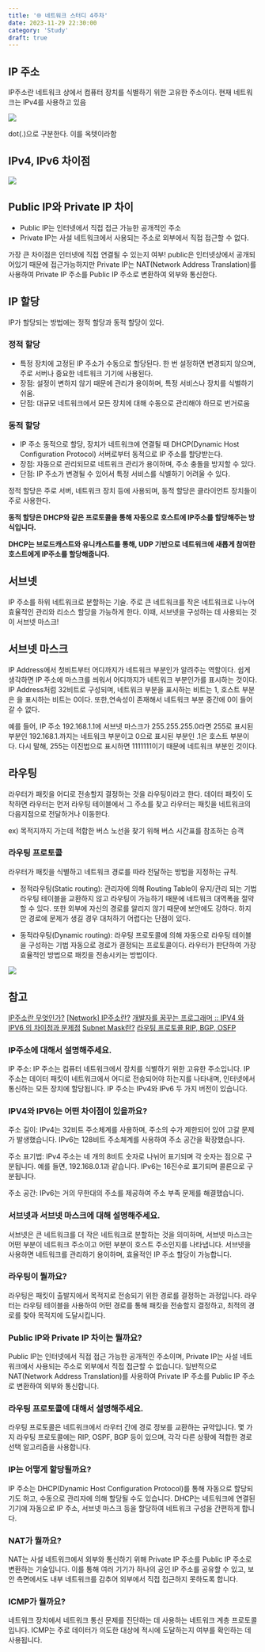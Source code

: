 ```yaml
---
title: '🌐 네트워크 스터디 4주차'
date: 2023-11-29 22:30:00
category: 'Study'
draft: true
---
```


## IP 주소
IP주소란 네트워크 상에서 컴퓨터 장치를 식별하기 위한 고유한 주소이다.
현재 네트워크는 IPv4를 사용하고 있음

![](./network-4/ip-adress.jpeg)

dot(.)으로 구분한다. 이를 옥텟이라함

## IPv4, IPv6 차이점
![](./network-4/ip-2.jpeg)

## Public IP와 Private IP 차이
- Public IP는 인터넷에서 직접 접근 가능한 공개적인 주소
- Private IP는 사설 네트워크에서 사용되는 주소로 외부에서 직접 접근할 수 없다. 

가장 큰 차이점은 인터넷에 직접 연결될 수 있는지 여부!
public은 인터넷상에서 공개되어있기 때문에 접근가능하지만 Private IP는 NAT(Network Address Translation)를 사용하여 Private IP 주소를 Public IP 주소로 변환하여 외부와 통신한다.

## IP 할당
IP가 할당되는 방법에는 정적 할당과 동적 할당이 있다.

### 정적 할당
- 특정 장치에 고정된 IP 주소가 수동으로 할당된다. 한 번 설정하면 변경되지 않으며, 주로 서버나 중요한 네트워크 기기에 사용된다.
- 장점: 설정이 변하지 않기 때문에 관리가 용이하며, 특정 서비스나 장치를 식별하기 쉬움.
- 단점: 대규모 네트워크에서 모든 장치에 대해 수동으로 관리해야 하므로 번거로움

### 동적 할당
- IP 주소 동적으로 할당, 장치가 네트워크에 연결될 때 DHCP(Dynamic Host Configuration Protocol) 서버로부터 동적으로 IP 주소를 할당받는다.
- 장점: 자동으로 관리되므로 네트워크 관리가 용이하며, 주소 충돌을 방지할 수 있다.
- 단점: IP 주소가 변경될 수 있어서 특정 서비스를 식별하기 어려울 수 있다.

정적 할당은 주로 서버, 네트워크 장치 등에 사용되며, 동적 할당은 클라이언트 장치들이 주로 사용한다.

**동적 할당은 DHCP와 같은 프로토콜을 통해 자동으로 호스트에 IP주소를 할당해주는 방식입니다.**

**DHCP는 브로드캐스트와 유니캐스트를 통해, UDP 기반으로 네트워크에 새롭게 참여한 호스트에게 IP주소를 할당해줍니다.**

## 서브넷
IP 주소를 하위 네트워크로 분할하는 기술. 주로 큰 네트워크를 작은 네트워크로 나누어 효율적인 관리와 리소스 할당을 가능하게 한다. 이때, 서브넷을 구성하는 데 사용되는 것이 서브넷 마스크!

## 서브넷 마스크
IP Address에서 첫비트부터 어디까지가 네트워크 부분인가 알려주는 역할이다. 쉽게 생각하면 IP 주소에 마스크를 씌워서 어디까지가 네트워크 부분인가를 표시하는 것이다. IP Address처럼 32비트로 구성되며, 네트워크 부분을 표시하는 비트는 1, 호스트 부분은 </span>을 표시하는 비트는 0이다. 또한,연속성이 존재해서 네트워크 부분 중간에 0이 들어갈 수 없다.

예를 들어, IP 주소 192.168.1.1에 서브넷 마스크가 255.255.255.0라면 255로 표시된 부분인 192.168.1.까지는 네트워크 부분이고 0으로 표시된 부분인 .1은 호스트 부분이다. 다시 말해, 255는 이진법으로 표시하면 1111111이기 때문에 네트워크 부분인 것이다.

## 라우팅
라우터가 패킷을 어디로 전송할지 결정하는 것을 라우팅이라고 한다. 데이터 패킷이 도착하면 라우터는 먼저 라우팅 테이블에서 그 주소를 찾고 라우터는 패킷을 네트워크의 다음지점으로 전달하거나 이동한다.

ex) 목적지까지 가는데 적합한 버스 노선을 찾기 위해 버스 시간표를 참조하는 승객

### 라우팅 프로토콜
라우터가 패킷을 식별하고 네트워크 경로를 따라 전달하는 방법을 지정하는 규칙. 

- 정적라우팅(Static routing): 관리자에 의해 Routing Table이 유지/관리 되는 기법
라우팅 테이블을 교환하지 않고 라우팅이 가능하기 때문에 네트워크 대역폭을 절약할 수 있다. 또한 외부에 자신의 경로를 알리지 않기 때문에 보안에도 강하다. 하지만 경로에 문제가 생길 경우 대처하기 어렵다는 단점이 있다.

- 동적라우팅(Dynamic routing): 라우팅 프로토콜에 의해 자동으로 라우팅 테이블을 구성하는 기법
자동으로 경로가 결정되는 프로토콜이다. 라우터가 판단하여 가장 효율적인 방법으로 패킷을 전송시키는 방법이다.

![](./network-4/routing.jpeg)

## 참고
[IP주소란 무엇인가?](https://catsbi.oopy.io/15f97a5f-acc8-410e-afab-0b26adff89c5)
[[Network] IP주소란?](https://limkydev.tistory.com/167?category=954021)
[개발자를 꿈꾸는 프로그래머 :: IPV4 와 IPV6 의 차이점과 문제점](https://jwprogramming.tistory.com/28)
[Subnet Mask란?](https://youngkyonyou.github.io/network/2022/02/05/Network-SubnetMask-02.html)
[라우팅 프로토콜 RIP, BGP, OSFP](https://velog.io/@yh_lee/%EB%9D%BC%EC%9A%B0%ED%8C%85-%ED%94%84%EB%A1%9C%ED%86%A0%EC%BD%9C-RIP-BGP-OSFP)

### IP주소에 대해서 설명해주세요.

IP 주소:
IP 주소는 컴퓨터 네트워크에서 장치를 식별하기 위한 고유한 주소입니다. IP 주소는 데이터 패킷이 네트워크에서 어디로 전송되어야 하는지를 나타내며, 인터넷에서 통신하는 모든 장치에 할당됩니다. IP 주소는 IPv4와 IPv6 두 가지 버전이 있습니다.
    
### IPV4와 IPV6는 어떤 차이점이 있을까요?
주소 길이: IPv4는 32비트 주소체계를 사용하며, 주소의 수가 제한되어 있어 고갈 문제가 발생했습니다. IPv6는 128비트 주소체계를 사용하여 주소 공간을 확장했습니다.

주소 표기법: IPv4 주소는 네 개의 8비트 숫자로 나뉘어 표기되며 각 숫자는 점으로 구분됩니다. 예를 들면, 192.168.0.1과 같습니다. IPv6는 16진수로 표기되며 콜론으로 구분됩니다.

주소 공간: IPv6는 거의 무한대의 주소를 제공하여 주소 부족 문제를 해결했습니다.
    
### 서브넷과 서브넷 마스크에 대해 설명해주세요.
서브넷은 큰 네트워크를 더 작은 네트워크로 분할하는 것을 의미하며, 서브넷 마스크는 어떤 부분이 네트워크 주소이고 어떤 부분이 호스트 주소인지를 나타냅니다. 서브넷을 사용하면 네트워크를 관리하기 용이하며, 효율적인 IP 주소 할당이 가능합니다.
    
### 라우팅이 뭘까요?
라우팅은 패킷이 출발지에서 목적지로 전송되기 위한 경로를 결정하는 과정입니다. 라우터는 라우팅 테이블을 사용하여 어떤 경로를 통해 패킷을 전송할지 결정하고, 최적의 경로를 찾아 목적지에 도달시킵니다.
    
### Public IP와 Private IP 차이는 뭘까요?
Public IP는 인터넷에서 직접 접근 가능한 공개적인 주소이며, Private IP는 사설 네트워크에서 사용되는 주소로 외부에서 직접 접근할 수 없습니다. 일반적으로 NAT(Network Address Translation)를 사용하여 Private IP 주소를 Public IP 주소로 변환하여 외부와 통신합니다.
    
### 라우팅 프로토콜에 대해서 설명해주세요.
라우팅 프로토콜은 네트워크에서 라우터 간에 경로 정보를 교환하는 규약입니다. 몇 가지 라우팅 프로토콜에는 RIP, OSPF, BGP 등이 있으며, 각각 다른 상황에 적합한 경로 선택 알고리즘을 사용합니다.
    
### IP는 어떻게 할당될까요?
IP 주소는 DHCP(Dynamic Host Configuration Protocol)를 통해 자동으로 할당되기도 하고, 수동으로 관리자에 의해 할당될 수도 있습니다. DHCP는 네트워크에 연결된 기기에 자동으로 IP 주소, 서브넷 마스크 등을 할당하여 네트워크 구성을 간편하게 합니다.
    
    
### NAT가 뭘까요?
NAT는 사설 네트워크에서 외부와 통신하기 위해 Private IP 주소를 Public IP 주소로 변환하는 기술입니다. 이를 통해 여러 기기가 하나의 공인 IP 주소를 공유할 수 있고, 보안 측면에서도 내부 네트워크를 감추어 외부에서 직접 접근하지 못하도록 합니다.
    
    
### ICMP가 뭘까요?
네트워크 장치에서 네트워크 통신 문제를 진단하는 데 사용하는 네트워크 계층 프로토콜입니다. ICMP는 주로 데이터가 의도한 대상에 적시에 도달하는지 여부를 확인하는 데 사용됩니다.